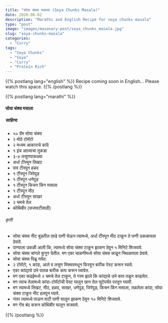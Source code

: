 ```yaml
---
title: "सोया चंक्स मसाला (Soya Chunks Masala)"
date: 2020-06-02
description: "Marathi and English Recipe for soya chunks masala"
type: "post"
image: "images/masonary-post/soya_chunks_masala.jpg"
slug: "soya-chunks-masala"
categories: 
  - "Curry"
tags:
  - "Soya Chunks"
  - "Soya"
  - "Curry"
  - "Protein Rich"
---
```


{{% postlang lang="english" %}} 
 Recipe coming soon in English... Please watch this space. 
 {{% /postlang %}}





{{% postlang lang="marathi" %}}


#### सोया चंक्स मसाला 

##### साहित्य: 

 
- ५० ग्रॅम सोया चंक्स 
- २ मोठे टोमॅटो 
- २ मध्यम आकाराचे कांदे
- १ इंच आल्याचा तुकडा 
- ३-४ लसूणपाकळ्या 
- अर्धा टीस्पून तिखट 
- पाव टीस्पून हळद
- १ टीस्पून जिरेपूड 
- १ टीस्पून धनेपूड 
- १ टीस्पून किचन किंग मसाला 
- १ टीस्पून मीठ 
- अर्धा टीस्पून साखर 
- २ चमचे तेल 
- कोथिंबीर (सजावटीसाठी)




###### कृती:


- सोया चंक्स नीट बुडतील एवढे पाणी घेऊन त्यामध्ये, अर्धा टीस्पून मीठ टाकून ते पाणी उकळायला ठेवावे. 
- पाण्याला उकळी आली कि, त्यामध्ये सोया चंक्स टाकून झाकण ठेवून ५ मिनिटे शिजवावे. 
- सोया चंक्स चांगले फुगून येतील. मग एका चाळणीमध्ये सोया चंक्स काढून निथळायला ठेवावे. 
- सोया चंक्स पिळू नयेत. 
- २ टोमॅटो, १ कांदा, आले व लसूण मिक्सरमधून फिरवून बारीक पेस्ट करून घ्यावे. 
- एका कांद्याचे उभे पातळ बारीक काप करून घ्यावेत. 
- मग एका कढईमध्ये २ चमचे तेल टाकून, ते गरम झाले कि कांद्याचे उभे काप तळून काढावेत. 
- मग त्याच तेलामध्ये कांदा-टोमॅटोची पेस्ट घालून छान तेल सुटेपर्यंत परतून घ्यावी. 
- मग त्यामध्ये तिखट, मीठ, हळद, साखर, धणेपूड,  जिरेपूड, किचन किंग मसाला, तळलेला कांदा, सोया चंक्स टाकून नीट हलवून घ्यावे. 
- नंतर त्यामध्ये पाऊण वाटी पाणी घालून झाकण ठेवून १० मिनिटे शिजवावे. 
- मग गॅस बंद करून कोथिंबीर घालून सजवावे. 


 {{% /postlang %}}
